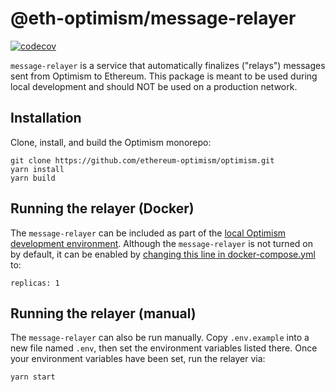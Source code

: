 # @eth-optimism/message-relayer

[![codecov](https://codecov.io/gh/ethereum-optimism/optimism/branch/develop/graph/badge.svg?token=0VTG7PG7YR&flag=message-relayer-tests)](https://codecov.io/gh/ethereum-optimism/optimism)

`message-relayer` is a service that automatically finalizes ("relays") messages sent from Optimism to Ethereum.
This package is meant to be used during local development and should NOT be used on a production network.

## Installation

Clone, install, and build the Optimism monorepo:

```
git clone https://github.com/ethereum-optimism/optimism.git
yarn install
yarn build
```

## Running the relayer (Docker)

The `message-relayer` can be included as part of the [local Optimism development environment](https://community.optimism.io/docs/developers/build/dev-node/).
Although the `message-relayer` is not turned on by default, it can be enabled by [changing this line in docker-compose.yml](https://github.com/ethereum-optimism/optimism/blob/51a527b8e3fe69940fb8c0f5e4aa2e0ae8ee294c/ops/docker-compose.yml#L129) to:

```
replicas: 1
```

## Running the relayer (manual)

The `message-relayer` can also be run manually.
Copy `.env.example` into a new file named `.env`, then set the environment variables listed there.
Once your environment variables have been set, run the relayer via:

```
yarn start
```
